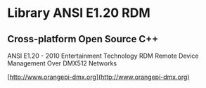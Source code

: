 # Library ANSI E1.20 RDM
## Cross-platform Open Source C++

ANSI E1.20 - 2010 Entertainment Technology RDM Remote Device Management Over DMX512 Networks

[http://www.orangepi-dmx.org](http://www.orangepi-dmx.org)

